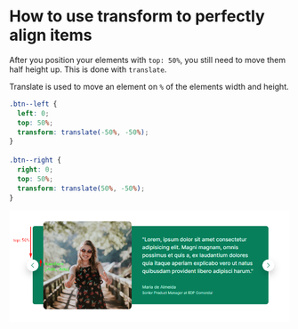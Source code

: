 # How to use transform to perfectly align items

After you position your elements with `top: 50%`, you still need to move them half height up. This is done with `translate`.

Translate is used to move an element on `%` of the elements width and height.

```css
.btn--left {
  left: 0;
  top: 50%;
  transform: translate(-50%, -50%);
}

.btn--right {
  right: 0;
  top: 50%;
  transform: translate(50%, -50%);
}
```

![alt text](./align-with-transform.png)
